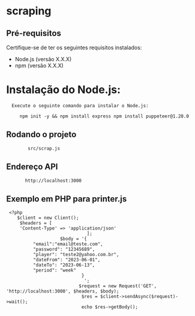 # scraping



## Pré-requisitos

  Certifique-se de ter os seguintes requisitos instalados:

  - Node.js (versão X.X.X)
  - npm (versão X.X.X)

  
# Instalação do Node.js:

      Execute o seguinte comando para instalar o Node.js:
   
         npm init -y && npm install express npm install puppeteer@1.20.0
          
   
   ## Rodando o projeto
   
            src/scrap.js
   
            
  
   ## Endereço API
   
           http://localhost:3000
   
   ## Exemplo em PHP para printer.js
   
     <?php
        $client = new Client();
         $headers = [
         'Content-Type' => 'application/json'
                                  ];
                        $body = '{
              "email":"email@teste.com",
              "password": "12345689",
              "player": "teste2@yahoo.com.br",
              "dateFrom": "2023-06-01",
              "dateTo": "2023-06-13",
              "period": "week"
                                }
                                 ';
                               $request = new Request('GET', 'http://localhost:3000', $headers, $body);
                                $res = $client->sendAsync($request)->wait();
                                echo $res->getBody();

   

   
   

